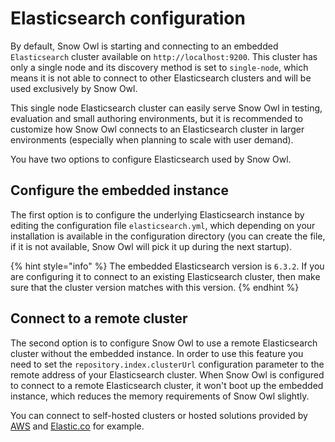 # Elasticsearch configuration

By default, Snow Owl is starting and connecting to an embedded `Elasticsearch` cluster available on `http://localhost:9200`. This cluster has only a single node and its discovery method is set to `single-node`, which means it is not able to connect to other Elasticsearch clusters and will be used exclusively by Snow Owl.

This single node Elasticsearch cluster can easily serve Snow Owl in testing, evaluation and small authoring environments, but it is recommended to customize how Snow Owl connects to an Elasticsearch cluster in larger environments \(especially when planning to scale with user demand\).

You have two options to configure Elasticsearch used by Snow Owl.

## Configure the embedded instance

The first option is to configure the underlying Elasticsearch instance by editing the configuration file `elasticsearch.yml`, which depending on your installation is available in the configuration directory \(you can create the file, if it is not available, Snow Owl will pick it up during the next startup\).

{% hint style="info" %}
The embedded Elasticsearch version is `6.3.2`. If you are configuring it to connect to an existing Elasticsearch cluster, then make sure that the cluster version matches with this version.
{% endhint %}

## Connect to a remote cluster

The second option is to configure Snow Owl to use a remote Elasticsearch cluster without the embedded instance. In order to use this feature you need to set the `repository.index.clusterUrl` configuration parameter to the remote address of your Elasticsearch cluster. When Snow Owl is configured to connect to a remote Elasticsearch cluster, it won't boot up the embedded instance, which reduces the memory requirements of Snow Owl slightly.

You can connect to self-hosted clusters or hosted solutions provided by [AWS](https://aws.amazon.com/elasticsearch-service/) and [Elastic.co](https://www.elastic.co/cloud/elasticsearch-service) for example.

